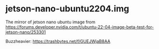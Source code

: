 # jetson-nano-ubuntu2204.img
The mirror of jetson nano ubuntu image from https://forums.developer.nvidia.com/t/ubuntu-22-04-image-beta-test-for-jetson-nano/253301

Buzzheavier:
https://trashbytes.net/f/GUEJWjaB8AA
